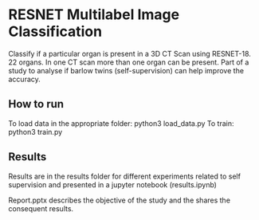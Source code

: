 # RESNET Multilabel Image Classification
Classify if a particular organ is present in a 3D CT Scan using RESNET-18. 22 organs. In one CT scan more than one organ can be present. Part of a study to analyse if barlow twins (self-supervision) can help improve the accuracy.

## How to run
To load data in the appropriate folder: python3 load_data.py
To train: python3 train.py

## Results
Results are in the results folder for different experiments related to self supervision and presented in a jupyter notebook (results.ipynb)

Report.pptx describes the objective of the study and the shares the consequent results.





